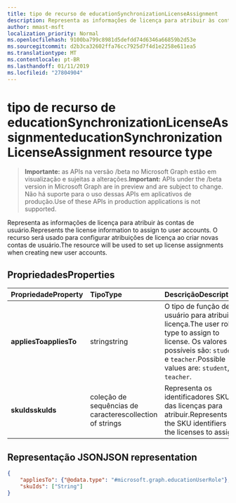 ```yaml
---
title: tipo de recurso de educationSynchronizationLicenseAssignment
description: Representa as informações de licença para atribuir às contas de usuário. O recurso será usado para configurar atribuições de licença ao criar novas contas de usuário.
author: mmast-msft
localization_priority: Normal
ms.openlocfilehash: 9100ba799c8981d5defdd74d6346a66859b2d53e
ms.sourcegitcommit: d2b3ca32602ffa76cc7925d7f4d1e2258e611ea5
ms.translationtype: MT
ms.contentlocale: pt-BR
ms.lasthandoff: 01/11/2019
ms.locfileid: "27804904"
---
```

# <a name="educationsynchronizationlicenseassignment-resource-type"></a><span data-ttu-id="bd9b2-104">tipo de recurso de educationSynchronizationLicenseAssignment</span><span class="sxs-lookup"><span data-stu-id="bd9b2-104">educationSynchronizationLicenseAssignment resource type</span></span>

> <span data-ttu-id="bd9b2-105">**Importante:** as APIs na versão /beta no Microsoft Graph estão em visualização e sujeitas a alterações.</span><span class="sxs-lookup"><span data-stu-id="bd9b2-105">**Important:** APIs under the /beta version in Microsoft Graph are in preview and are subject to change.</span></span> <span data-ttu-id="bd9b2-106">Não há suporte para o uso dessas APIs em aplicativos de produção.</span><span class="sxs-lookup"><span data-stu-id="bd9b2-106">Use of these APIs in production applications is not supported.</span></span>

<span data-ttu-id="bd9b2-107">Representa as informações de licença para atribuir às contas de usuário.</span><span class="sxs-lookup"><span data-stu-id="bd9b2-107">Represents the license information to assign to user accounts.</span></span> <span data-ttu-id="bd9b2-108">O recurso será usado para configurar atribuições de licença ao criar novas contas de usuário.</span><span class="sxs-lookup"><span data-stu-id="bd9b2-108">The resource will be used to set up license assignments when creating new user accounts.</span></span>

## <a name="properties"></a><span data-ttu-id="bd9b2-109">Propriedades</span><span class="sxs-lookup"><span data-stu-id="bd9b2-109">Properties</span></span>

| <span data-ttu-id="bd9b2-110">Propriedade</span><span class="sxs-lookup"><span data-stu-id="bd9b2-110">Property</span></span> | <span data-ttu-id="bd9b2-111">Tipo</span><span class="sxs-lookup"><span data-stu-id="bd9b2-111">Type</span></span> | <span data-ttu-id="bd9b2-112">Descrição</span><span class="sxs-lookup"><span data-stu-id="bd9b2-112">Description</span></span> |
|:-|:-|:-|
| <span data-ttu-id="bd9b2-113">**appliesTo**</span><span class="sxs-lookup"><span data-stu-id="bd9b2-113">**appliesTo**</span></span> | <span data-ttu-id="bd9b2-114">string</span><span class="sxs-lookup"><span data-stu-id="bd9b2-114">string</span></span> | <span data-ttu-id="bd9b2-115">O tipo de função de usuário para atribuir a licença.</span><span class="sxs-lookup"><span data-stu-id="bd9b2-115">The user role type to assign to license.</span></span> <span data-ttu-id="bd9b2-116">Os valores possíveis são: `student` e `teacher`.</span><span class="sxs-lookup"><span data-stu-id="bd9b2-116">Possible values are: `student`, `teacher`.</span></span>         |
| <span data-ttu-id="bd9b2-117">**skuIds**</span><span class="sxs-lookup"><span data-stu-id="bd9b2-117">**skuIds**</span></span> | <span data-ttu-id="bd9b2-118">coleção de sequências de caracteres</span><span class="sxs-lookup"><span data-stu-id="bd9b2-118">collection of strings</span></span> |  <span data-ttu-id="bd9b2-119">Representa os identificadores SKU das licenças para atribuir.</span><span class="sxs-lookup"><span data-stu-id="bd9b2-119">Represents the SKU identifiers of the licenses to assign.</span></span>        |

## <a name="json-representation"></a><span data-ttu-id="bd9b2-120">Representação JSON</span><span class="sxs-lookup"><span data-stu-id="bd9b2-120">JSON representation</span></span>
<!-- {
  "blockType": "resource",
  "optionalProperties": [

  ],
  "@odata.type": "#microsoft.graph.educationSynchronizationLicenseAssignment"
}-->

```json
{
    "appliesTo": {"@odata.type": "#microsoft.graph.educationUserRole"},
    "skuIds": ["String"]
}
```
